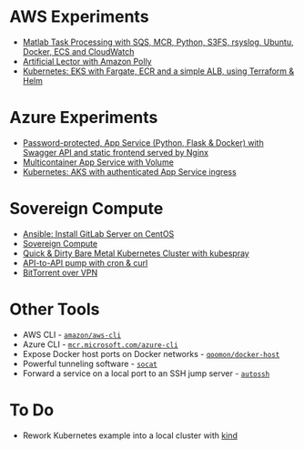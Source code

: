 # AWS Experiments

* [Matlab Task Processing with SQS, MCR, Python, S3FS, rsyslog, Ubuntu, Docker, ECS and CloudWatch](aws/running-tasks-on-upload-with-sqs-ecs-cloudwatch-mcr-s3fs-rsyslog-python)
* [Artificial Lector with Amazon Polly](aws/artificial-lector-with-amazon-polly)
* [Kubernetes: EKS with Fargate, ECR and a simple ALB, using Terraform & Helm](aws/eks-fargate-ecr-terraform-helm)


# Azure Experiments

* [Password-protected, App Service (Python, Flask & Docker) with Swagger API and static frontend served by Nginx](azure/app-service)
* [Multicontainer App Service with Volume](azure/multicontainer-app-service-with-volume)
* [Kubernetes: AKS with authenticated App Service ingress](azure/aks-with-app-service-ingress)


# Sovereign Compute

* [Ansible: Install GitLab Server on CentOS](other/gitlab-with-ansible)
* [Sovereign Compute](other/sovereign-compute)
* [Quick & Dirty Bare Metal Kubernetes Cluster with kubespray](other/bare-metal-kubernetes-with-kubespray)
* [API-to-API pump with cron & curl](other/cron-curl)
* [BitTorrent over VPN](other/bittorrent-over-vpn)


# Other Tools

* AWS CLI - [`amazon/aws-cli`](https://hub.docker.com/r/amazon/aws-cli)
* Azure CLI - [`mcr.microsoft.com/azure-cli`](https://hub.docker.com/_/microsoft-azure-cli)
* Expose Docker host ports on Docker networks - [`qoomon/docker-host`](https://github.com/qoomon/docker-host)
* Powerful tunneling software - [`socat`](https://www.redhat.com/sysadmin/getting-started-socat)
* Forward a service on a local port to an SSH jump server - [`autossh`](https://www.harding.motd.ca/autossh/)

# To Do

- Rework Kubernetes example into a local cluster with [kind](https://kind.sigs.k8s.io/docs/user/quick-start#installing-from-release-binaries)
